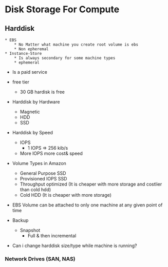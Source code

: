 # Disk Storage For Compute

## Harddisk
    * EBS
        * No Matter what machine you create root volume is ebs
        * Non epheremal
    * Instance-Store
        * Is always secondary for some machine types
        * ephemeral
* Is a paid service
* free tier
    * 30 GB hardisk is free

* Harddisk by Hardware
    * Magnetic
    * HDD
    * SSD
* Harddisk by Speed
    * IOPS
        * 1 IOPS => 256 kib/s
    * More IOPS more cost& speed

* Volume Types in Amazon 
    * General Purpose SSD
    * Provisioned IOPS SSD
    * Throughput optimized (It is cheaper with more storage and costlier than cold hdd)
    * Cold HDD (It is cheaper with more storage)

* EBS Volume can be attached to only one machine at any given point of time
* Backup
    * Snapshot 
        * Full & then incremental 
*  Can i change harddisk size/type while machine is running?
### Network Drives (SAN, NAS)